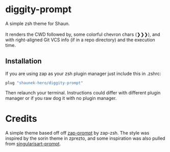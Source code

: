 # diggity-prompt
A simple zsh theme for Shaun.
<br>
<br>
It renders the CWD followed by, some colorful chevron chars (❯❯❯), and with right-aligned Git VCS info (if in a repo directory) and the execution time.

## Installation
If you are using zap as your zsh plugin manager just include this in .zshrc:
```zsh
plug "shaunek-hero/diggity-prompt"
```
Then relaunch your terminal.  Instructions could differ with different plugin manager or if you raw dog it with no plugin manager.

# Credits
A simple theme based off off [zap-prompt](https://https://github.com/zap-zsh/zap-prompt) by zap-zsh. The style was inspired by the sorin theme in zprezto, and some inspiration was also pulled from [singularisart-prompt](https://github.com/zap-zsh/singularisart-prompt).
